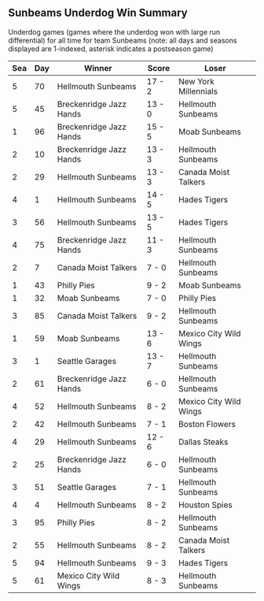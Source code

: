 ## Sunbeams Underdog Win Summary



Underdog games (games where the underdog won with large run differential) for all time for team Sunbeams (note: all days and seasons displayed are 1-indexed, asterisk indicates a postseason game)


| Sea | Day | Winner | Score | Loser | 
| ------ |------ |------ |------ |------ |
| 5 | 70 | Hellmouth Sunbeams | 17 - 2 | New York Millennials | 
| 5 | 45 | Breckenridge Jazz Hands | 13 - 0 | Hellmouth Sunbeams | 
| 1 | 96 | Breckenridge Jazz Hands | 15 - 5 | Moab Sunbeams | 
| 2 | 10 | Breckenridge Jazz Hands | 13 - 3 | Hellmouth Sunbeams | 
| 2 | 29 | Hellmouth Sunbeams | 13 - 3 | Canada Moist Talkers | 
| 4 | 1 | Hellmouth Sunbeams | 14 - 5 | Hades Tigers | 
| 3 | 56 | Hellmouth Sunbeams | 13 - 5 | Hades Tigers | 
| 4 | 75 | Breckenridge Jazz Hands | 11 - 3 | Hellmouth Sunbeams | 
| 2 | 7 | Canada Moist Talkers | 7 - 0 | Hellmouth Sunbeams | 
| 1 | 43 | Philly Pies | 9 - 2 | Moab Sunbeams | 
| 1 | 32 | Moab Sunbeams | 7 - 0 | Philly Pies | 
| 3 | 85 | Canada Moist Talkers | 9 - 2 | Hellmouth Sunbeams | 
| 1 | 59 | Moab Sunbeams | 13 - 6 | Mexico City Wild Wings | 
| 3 | 1 | Seattle Garages | 13 - 7 | Hellmouth Sunbeams | 
| 2 | 61 | Breckenridge Jazz Hands | 6 - 0 | Hellmouth Sunbeams | 
| 4 | 52 | Hellmouth Sunbeams | 8 - 2 | Mexico City Wild Wings | 
| 2 | 42 | Hellmouth Sunbeams | 7 - 1 | Boston Flowers | 
| 4 | 29 | Hellmouth Sunbeams | 12 - 6 | Dallas Steaks | 
| 2 | 25 | Breckenridge Jazz Hands | 6 - 0 | Hellmouth Sunbeams | 
| 3 | 51 | Seattle Garages | 7 - 1 | Hellmouth Sunbeams | 
| 4 | 4 | Hellmouth Sunbeams | 8 - 2 | Houston Spies | 
| 3 | 95 | Philly Pies | 8 - 2 | Hellmouth Sunbeams | 
| 2 | 55 | Hellmouth Sunbeams | 8 - 2 | Canada Moist Talkers | 
| 5 | 94 | Hellmouth Sunbeams | 9 - 3 | Hades Tigers | 
| 5 | 61 | Mexico City Wild Wings | 8 - 3 | Hellmouth Sunbeams | 


